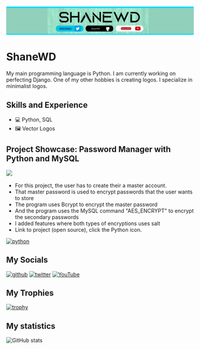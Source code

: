 ![Banner](https://github.com/ShaneWD/ShaneWD/blob/main/banner(thin)(cropped).png)
# ShaneWD
My main programming language is Python. I am currently working on perfecting Django. One of my other hobbies is creating logos. I specialize in minimalist logos. 

## Skills and Experience 
* 💻 Python, SQL
* 🖼 Vector Logos

## Project Showcase: Password Manager with Python and MySQL
<image src= "https://github.com/ShaneWD/ShaneWD/blob/main/pwd_manager(demo_gif).gif" width = 800>

* For this project, the user has to create their a master account. 
* That master password is used to encrypt passwords that the user wants to store
* The program uses Bcrypt to encrypt the master password
* And the program uses the MySQL command "AES_ENCRYPT" to encrypt the secondary passwords 
* I added features where both types of encryptions uses salt
* Link to project (open source), click the Python icon. 

[<img src='https://cdn.jsdelivr.net/npm/simple-icons@3.0.1/icons/python.svg' alt='python' height='40'>](https://github.com/ShaneWD/PasswordManager) 
## My Socials

[<img src='https://cdn.jsdelivr.net/npm/simple-icons@3.0.1/icons/github.svg' alt='github' height='40'>](https://github.com/ShaneWD)  [<img src='https://cdn.jsdelivr.net/npm/simple-icons@3.0.1/icons/twitter.svg' alt='twitter' height='40'>](https://twitter.com/dsi_Shane)  [<img src='https://cdn.jsdelivr.net/npm/simple-icons@3.0.1/icons/youtube.svg' alt='YouTube' height='40'>](https://www.youtube.com/channel/UCfRjte3cG1e9YI_cce_0oPQ)  

## My Trophies

[![trophy](https://github-profile-trophy.vercel.app/?username=ShaneWD)](https://github.com/ryo-ma/github-profile-trophy)

## My statistics

![GitHub stats](https://github-readme-stats.vercel.app/api?username=ShaneWD&show_icons=true)  
